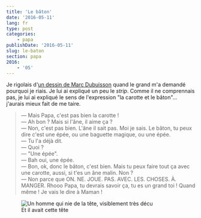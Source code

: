 ```yaml
---
title: 'Le bâton'
date: '2016-05-11'
lang: fr
type: post
categories:
    - papa
publishDate: '2016-05-11'
slug: le-baton
section: papa
2016:
    - '05'
---
```


Je rigolais d'[un dessin de Marc Dubuisson](http://absurdo.lapin.org/index.php?number=86#strips "&quot;Ab Absurdo - La carotte et le bâton&quot;, Marc Dubuisson") quand le grand m'a demandé pourquoi je riais. Je lui ai expliqué un peu le _strip_. Comme il ne comprennais pas, je lui ai expliqué le sens de l'expression "la carotte et le bâton"… j'aurais mieux fait de me taire.

<!--more-->

> — Mais Papa, c'est pas bien la carotte !  
> — Ah bon ? Mais si l'âne, il aime ça ?  
> — Non, c'est pas bien. L'âne il sait pas. Moi je sais. Le bâton, tu peux dire c'est une épée, ou une baguette magique, ou une épée.  
> — Tu l'a déjà dit.  
> — Quoi ?  
> — "Une épée".  
> — Bah oui, une épée.  
> — Bon, ok, donc le bâton, c'est bien. Mais tu peux faire tout ça avec une carotte, aussi, si t'es un âne malin. Non ?  
> — Non parce que ON. NE. JOUE. PAS. AVEC. LES. CHOSES. À. MANGER. Rhooo Papa, tu devrais savoir ça, tu es un grand toi ! Quand même ! Je vais le dire à Maman !

<figure>
  <img src="/assets/images/papa/2016-05-11/1.gif" alt="Un homme qui nie de la tête, visiblement très décu" />
  <figcaption>Et il avait cette tête</figcaption>
</figure>
